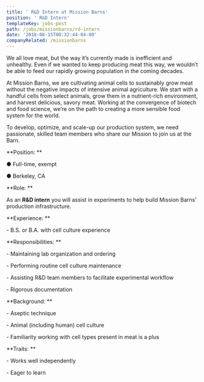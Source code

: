 ```yaml
---
title: ' R&D Intern at Mission Barns'
position: ' R&D Intern'
templateKey: jobs-post
path: /jobs/missionbarns/rd-intern
date: '2018-08-15T00:32:44-04:00'
companyRelated: /missionbarns
---
```

We all love meat, but the way it’s currently made is inefficient and unhealthy. Even if we wanted to keep producing meat this way, we wouldn’t be able to feed our rapidly growing population in the coming decades. 

At Mission Barns, we are cultivating animal cells to sustainably grow meat without the negative impacts of intensive animal agriculture. We start with a handful cells from select animals, grow them in a nutrient-rich environment, and harvest delicious, savory meat. Working at the convergence of biotech and food science, we’re on the path to creating a more sensible food system for the world. 

To develop, optimize, and scale-up our production system, we need passionate, skilled team members who share our Mission to join us at the Barn. 



**Position: **

● Full-time, exempt 

● Berkeley, CA 



**Role: **

As an **R&D intern** you will assist in experiments to help build Mission Barns’ production infrastructure. 



**Experience: **

\-  B.S. or B.A. with cell culture experience 



**Responsibilities: **

\- Maintaining lab organization and ordering 

\- Performing routine cell culture maintenance 

\- Assisting R&D team members to facilitate experimental workflow 

\- Rigorous documentation 



**Background: **

\- Aseptic technique 

\- Animal (including human) cell culture 

\- Familiarity working with cell types present in meat is a plus 



**Traits: **

\- Works well independently 

\- Eager to learn
